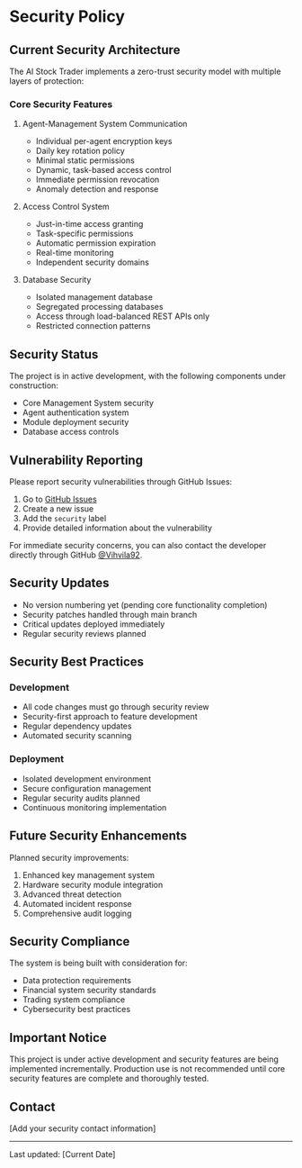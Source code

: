 # Security Policy

## Current Security Architecture

The AI Stock Trader implements a zero-trust security model with multiple layers of protection:

### Core Security Features

1. Agent-Management System Communication

   - Individual per-agent encryption keys
   - Daily key rotation policy
   - Minimal static permissions
   - Dynamic, task-based access control
   - Immediate permission revocation
   - Anomaly detection and response

2. Access Control System

   - Just-in-time access granting
   - Task-specific permissions
   - Automatic permission expiration
   - Real-time monitoring
   - Independent security domains

3. Database Security
   - Isolated management database
   - Segregated processing databases
   - Access through load-balanced REST APIs only
   - Restricted connection patterns

## Security Status

The project is in active development, with the following components under construction:

- Core Management System security
- Agent authentication system
- Module deployment security
- Database access controls

## Vulnerability Reporting

Please report security vulnerabilities through GitHub Issues:

1. Go to [GitHub Issues](https://github.com/Vihvila92/AI-Stock-Trader/issues)
2. Create a new issue
3. Add the `security` label
4. Provide detailed information about the vulnerability

For immediate security concerns, you can also contact the developer directly through GitHub [@Vihvila92](https://github.com/Vihvila92).

## Security Updates

- No version numbering yet (pending core functionality completion)
- Security patches handled through main branch
- Critical updates deployed immediately
- Regular security reviews planned

## Security Best Practices

### Development

- All code changes must go through security review
- Security-first approach to feature development
- Regular dependency updates
- Automated security scanning

### Deployment

- Isolated development environment
- Secure configuration management
- Regular security audits planned
- Continuous monitoring implementation

## Future Security Enhancements

Planned security improvements:

1. Enhanced key management system
2. Hardware security module integration
3. Advanced threat detection
4. Automated incident response
5. Comprehensive audit logging

## Security Compliance

The system is being built with consideration for:

- Data protection requirements
- Financial system security standards
- Trading system compliance
- Cybersecurity best practices

## Important Notice

This project is under active development and security features are being implemented incrementally. Production use is not recommended until core security features are complete and thoroughly tested.

## Contact

[Add your security contact information]

---

Last updated: [Current Date]
